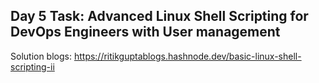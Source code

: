 ## Day 5 Task: Advanced Linux Shell Scripting for DevOps Engineers with User management


Solution blogs:
https://ritikguptablogs.hashnode.dev/basic-linux-shell-scripting-ii
